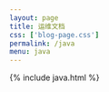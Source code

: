 ```yaml
---
layout: page
title: 运维文档
css: ['blog-page.css']
permalink: /java
menu: java
---
```

{% include java.html %}